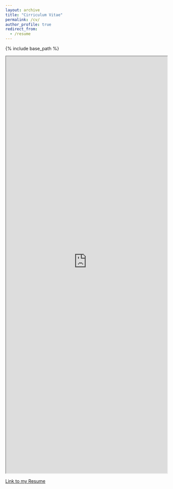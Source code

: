 ```yaml
---
layout: archive
title: "Cirriculum Vitae"
permalink: /cv/
author_profile: true
redirect_from:
  - /resume
---
```


{% include base_path %}

<iframe src="https://raw.githubusercontent.com/Vuwij/Academic-CV/128420a484fad145cd09948527dcb94a8c0c1786/cv.pdf" width="100%" height="1300" https:="" render.githubusercontent.com="" view=""></iframe>

<a href="https://github.com/Vuwij/Academic-CV/blob/master/cv.pdf">Link to my Resume</a>
